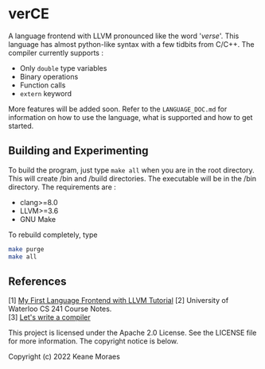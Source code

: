 # verCE

A language frontend with LLVM pronounced like the word '_verse_'. This language has almost python-like syntax with a few tidbits from C/C++. The compiler currently supports :

* Only `double` type variables
* Binary operations
* Function calls
* `extern` keyword

More features will be added soon. Refer to the `LANGUAGE_DOC.md` for information on how to use the language, what is supported and how to get started.

## Building and Experimenting

To build the program, just type `make all` when you are in the root directory. This will create /bin and /build directories. The executable will be in the /bin directory. The requirements are :

* clang>=8.0
* LLVM>=3.6
* GNU Make

To rebuild completely, type

```bash
make purge
make all
```

## References

[1] [My First Language Frontend with LLVM Tutorial](https://llvm.org/docs/tutorial/MyFirstLanguageFrontend/index.html)
[2] University of Waterloo CS 241 Course Notes.  
[3] [Let's write a compiler](https://briancallahan.net/blog/20210814.html)

This project is licensed under the Apache 2.0 License. See the LICENSE file for more information. The copyright notice is below.

Copyright (c) 2022 Keane Moraes
